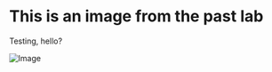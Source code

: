 # This is an image from the past lab

Testing, hello?

![Image](/Users/xicoreyes/Documents/GitHub/cse15l-lab-reports/lab1sstesting.png)
